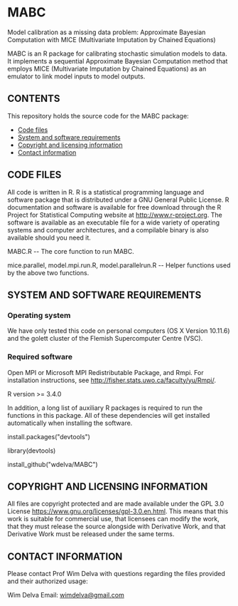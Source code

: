 # MABC
<!-- Created by Wim Delva, 27 November 2018 -->
Model calibration as a missing data problem: Approximate Bayesian Computation
with MICE (Multivariate Imputation by Chained Equations)


MABC is an R package for calibrating stochastic simulation models to data. It
implements a sequential Approximate Bayesian Computation method that employs
MICE (Multivariate Imputation by Chained Equations) as an emulator to link model
inputs to model outputs.

## CONTENTS

This repository holds the source code for the MABC package:

* [Code files](#code-files)
* [System and software requirements](#system-and-software-requirements)
* [Copyright and licensing information](#copyright-and-licensing-information)
* [Contact information](#contact-information)


## CODE FILES 

All code is written in R. R is a statistical programming language and software
package that is distributed under a GNU General Public License. R documentation
and software is available for free download through the R Project for
Statistical Computing website at http://www.r-project.org. The software is
available as an executable file for a wide variety of operating systems and
computer architectures, and a compilable binary is also available should you
need it.

MABC.R -- The core function to run MABC.

mice.parallel, model.mpi.run.R, model.parallelrun.R -- Helper functions used by
the above two functions.
  

## SYSTEM AND SOFTWARE REQUIREMENTS

### Operating system

  We have only tested this code on personal computers (OS X Version 10.11.6) and
  the golett cluster of the Flemish Supercomputer Centre (VSC).

### Required software

  Open MPI or Microsoft MPI Redistributable Package, and Rmpi. For installation instructions, see <http://fisher.stats.uwo.ca/faculty/yu/Rmpi/>.
  
  R version >= 3.4.0
  
  In addition, a long list of auxiliary R packages is required to run the
  functions in this package. All of these dependencies will get installed
  automatically when installing the software.
  
  install.packages("devtools")
  
  library(devtools)
  
  install_github("wdelva/MABC")

## COPYRIGHT AND LICENSING INFORMATION

All files are copyright protected and are made available under the GPL 3.0
License <https://www.gnu.org/licenses/gpl-3.0.en.html>. This means that this
work is suitable for commercial use, that licensees can modify the work, that
they must release the source alongside with Derivative Work, and that Derivative
Work must be released under the same terms.

## CONTACT INFORMATION

Please contact Prof Wim Delva with questions regarding the files provided and
their authorized usage:

Wim Delva Email: <wimdelva@gmail.com>
